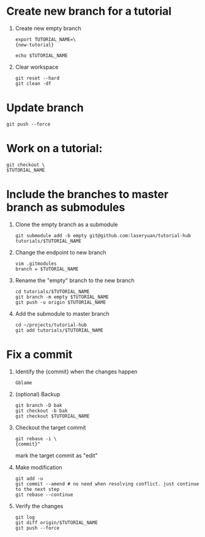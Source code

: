 # Create new branch for a tutorial
1. Create new empty branch
    ```
    export TUTORIAL_NAME=\
    {new-tutorial}

    echo $TUTORIAL_NAME
    ```

1. Clear workspace
    ```
    git reset --hard
    git clean -df
    ```

# Update branch
```
git push --force
```

# Work on a tutorial:
```
git checkout \
$TUTORIAL_NAME
```

# Include the branches to master branch as submodules
1. Clone the empty branch as a submodule
    ```
    git submodule add -b empty git@github.com:laseryuan/tutorial-hub tutorials/$TUTORIAL_NAME
    ```

1. Change the endpoint to new branch
    ```
    vim .gitmodules
    branch = $TUTORIAL_NAME
    ```

1. Rename the "empty" branch to the new branch
    ```
    cd tutorials/$TUTORIAL_NAME
    git branch -m empty $TUTORIAL_NAME
    git push -u origin $TUTORIAL_NAME
    ```

1. Add the submodule to master branch
    ```
    cd ~/projects/tutorial-hub
    git add tutorials/$TUTORIAL_NAME
    ```

# Fix a commit
1. Identify the {commit} when the changes happen
    ```
    Gblame
    ```

1. (optional) Backup
    ```
    git branch -D bak
    git checkout -b bak
    git checkout $TUTORIAL_NAME
    ```

1. Checkout the target commit
    ```
    git rebase -i \
    {commit}^

    ```
    mark the target commit as "edit"

1. Make modification
    ```
    git add -u
    git commit --amend # no need when resolving conflict. just continue to the next step
    git rebase --continue
    ```

1. Verify the changes
    ```
    git log
    git diff origin/$TUTORIAL_NAME
    git push --force
    ```
